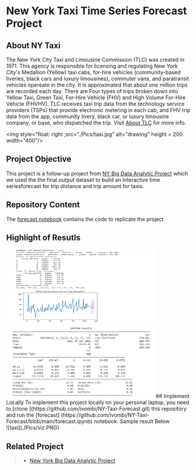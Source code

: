 # New York Taxi Time Series Forecast Project
## About NY Taxi
The New York City Taxi and Limousine Commission (TLC) was created in 1971. This agency is responsible for licensing and regulating New York City's Medallion (Yellow) taxi cabs, for-hire vehicles (community-based liveries, black cars and luxury limousines), commuter vans, and paratransit vehicles opereate in the city. It is approximated that about one million trips are recorded each day. There are Four types of trips broken down into Yellow Taxi, Green Taxi, For-Hire Vehicle (FHV) and High Volume For-Hire Vehicle (FHVHV). TLC receives taxi trip data from the technology service providers (TSPs) that provide electronic metering in each cab, and FHV trip data from the app, community livery, black car, or luxury limousine company, or base, who dispatched the trip. Visit [About TLC](https://www1.nyc.gov/site/tlc/about/about-tlc.page) for more info. 

<img  style="float: right ;src="./Pics/taxi.jpg" alt="drawing" height = 200 width="400"/>

## Project Objective
This project is a follow-up project from [NY Big Data Analytic Project](https://github.com/MSBGDA/INFO-H-600-Project-Group-AH.git) which we used the the final output dataset to build an interactive time seriesforecast for trip distance and trip amount for taxis. 
## Repository Content
The [forecast notebook](https://github.com/ivombi/NY-Taxi-Forecast/blob/main/forecast.ipynb) contains the code to replicate the project
## Highlight of Resutls
<img  src="./Pics/sample.PNG" alt="drawing" height = 200 width="400"/>
<img  src="./Pics/sample2.PNG" alt="drawing" height = 200 width="400"/>
## Implement Locally
To implement this project locally on your personal laptop, you need to [clone ](https://github.com/ivombi/NY-Taxi-Forecast.git) this repository and run the [forecast] (https://github.com/ivombi/NY-Taxi-Forecast/blob/main/forecast.ipynb) notebook. Sample result  Below
<br>
![taxi](./Pics/viz.PNG)

## Related Project
> - [New York Big Data Analytic Project](https://github.com/MSBGDA/INFO-H-600-Project-Group-AH.git)
